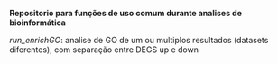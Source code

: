 **Repositorio para funções de uso comum durante analises de bioinformática**

_run_enrichGO_: analise de GO de um ou multiplos resultados (datasets diferentes), com separação entre DEGS up e down


